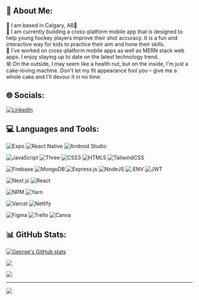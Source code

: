 ## 📠 About Me:

📍 I am based in Calgary, AB🍁
<br>🚧 I am currently building a cross-platform mobile app that is designed to help young hockey players improve their shot accuracy. It is a fun and interactive way for kids to practice their aim and hone their skills.
<br>🧠 I've worked on cross-platform mobile apps as well as MERN stack web apps. I enjoy staying up to date on the latest technology trend.
<br>㊙️ On the outside, I may seem like a health nut, but on the inside, I'm just a cake-loving machine. Don't let my fit appearance fool you – give me a whole cake and I'll devour it in no time.

## 🌐 Socials:

[![LinkedIn](https://img.shields.io/badge/LinkedIn-%230077B5.svg?logo=linkedin&logoColor=white)](https://linkedin.com/in/george-kwan)

## 💻 Languages and Tools:

![Expo](https://img.shields.io/badge/Expo-FFFFFF?style=flat&logo=expo&logoColor=11181C) ![React Native](https://img.shields.io/badge/React_Native-%2320232a.svg?style=flat&logo=react&logoColor=%2361DAFB) ![Android Studio](https://img.shields.io/badge/Android_Studio-%234285F4.svg?style=flat&logo=Android-Studio&logoColor=234EDF90)

![JavaScript](https://img.shields.io/badge/JavaScript-%23323330.svg?style=flat&logo=javascript&logoColor=%23F7DF1E)
![Three](https://img.shields.io/badge/Three-%23FFFFFF.svg?style=flat&logo=Three.js&logoColor=049EF4)
![CSS3](https://img.shields.io/badge/css3-%231572B6.svg?style=flat&logo=css3&logoColor=white) ![HTML5](https://img.shields.io/badge/html5-%23E34F26.svg?style=flat&logo=html5&logoColor=white) ![TailwindCSS](https://img.shields.io/badge/Tailwindcss-%23F8FAFC.svg?style=flat&logo=tailwind-css&logoColor=0FB0CF)

![Firebase](https://img.shields.io/badge/Firebase-%23039BE5.svg?style=flat&logo=firebase) ![MongoDB](https://img.shields.io/badge/MongoDB-%23011E2C.svg?style=flat&logo=mongodb&logoColor=https://www.mongodb.com/e)
![Express.js](https://img.shields.io/badge/Express.js-%23404d59.svg?style=flat&logo=express&logoColor=%2361DAFB) ![NodeJS](https://img.shields.io/badge/node.js-333333?style=flat&logo=node.js&logoColor=519E44) ![.ENV](https://img.shields.io/badge/.ENV-%231C1E24.svg?style=flat&logo=.ENV&logoColor=23ECD53F)
![JWT](https://img.shields.io/badge/JWT-000000?style=flat&logo=JSON%20web%20tokens&logoColor=D63AFF)

![Next.js](https://img.shields.io/badge/Next-%23000000.svg?style=flat&logo=next.js&logoColor=white)
![React](https://img.shields.io/badge/React-%2320232a.svg?style=flat&logo=react&logoColor=%2361DAFB)

![NPM](https://img.shields.io/badge/NPM-%23FFFFFF.svg?style=flat&logo=npm&logoColor=234EDF90) ![Yarn](https://img.shields.io/badge/Yarn-%23FFFFFF.svg?style=flat&logo=Yarn&logoColor=234EDF90)

![Vercel](https://img.shields.io/badge/Vercel-%23000000.svg?style=flat&logo=vercel&logoColor=white) ![Netlify](https://img.shields.io/badge/Netlify-%23FFFFFF.svg?style=flat&logo=netlify&logoColor=42C2B8)

![Figma](https://img.shields.io/badge/Figma-%23EA4C1D.svg?style=flat&logo=figma&logoColor=white) ![Trello](https://img.shields.io/badge/Trello-%23026AA7.svg?style=flat&logo=Trello&logoColor=white) ![Canva](https://img.shields.io/badge/Canva-%230FB0CF.svg?style=flat&logo=Canva&logoColor=white)

## 📊 GitHub Stats:

<!-- [![Contribution Stats](https://github-contribution-stats.vercel.app/api/?username=georgekwan)](https://github.com/georgekwan)<br/> -->

<!-- ![George's GitHub stats](https://github-readme-stats.vercel.app/api?username=georgekwan&theme=ayu-mirage&hide_border=true&include_all_commits=true&count_private=true)<br/> -->

[![George's GitHub stats](https://github-readme-stats-i66v.vercel.app/api?username=georgekwan&theme=ayu-mirage&hide_border=true&include_all_commits=true&count_private=true)](https://github.com/georgekwan)<br/>

[![](https://github-readme-streak-stats.herokuapp.com/?user=georgekwan&theme=ayu-mirage&hide_border=true)](https://github.com/georgekwan)<br/>

<!-- ![](https://github-readme-stats.vercel.app/api/top-langs/?username=georgekwan&theme=ayu-mirage&hide_border=true&include_all_commits=true&count_private=true&layout=compact)<br/> -->

![](https://github-readme-activity-graph.cyclic.app/graph?username=georgekwan&bg_color=1F2430&color=C7C8C2&line=F4CD7C&point=73D0FF&area_color=1F2430&area=true&hide_border=true&custom_title=GitHub%20Commits%20Graph)

---

[![](https://komarev.com/ghpvc/?username=georgekwan&color=73D0FF)](https://github.com/georgekwan)
